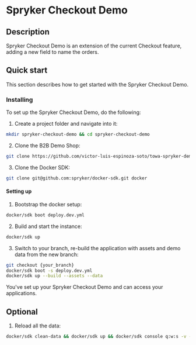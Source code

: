 # Spryker Checkout Demo

## Description

Spryker Checkout Demo is an extension of the current Checkout feature, adding a new field to name the orders.

## Quick start

This section describes how to get started with the Spryker Checkout Demo.

### Installing

To set up the Spryker Checkout Demo, do the following:

1. Create a project folder and navigate into it:
```bash
mkdir spryker-checkout-demo && cd spryker-checkout-demo
```

2. Clone the B2B Demo Shop:
```bash
git clone https://github.com/victor-luis-espinoza-soto/towa-spryker-demo.git ./
```

3. Clone the Docker SDK:
```bash
git clone git@github.com:spryker/docker-sdk.git docker
```

#### Setting up

1. Bootstrap the docker setup:

```bash
docker/sdk boot deploy.dev.yml
```

2. Build and start the instance:
```bash
docker/sdk up
```

3. Switch to your branch, re-build the application with assets and demo data from the new branch:

```bash
git checkout {your_branch}
docker/sdk boot -s deploy.dev.yml
docker/sdk up --build --assets --data
```

You've set up your Spryker Checkout Demo and can access your applications.

## Optional

1. Reload all the data:

```bash
docker/sdk clean-data && docker/sdk up && docker/sdk console q:w:s -v -s
```
